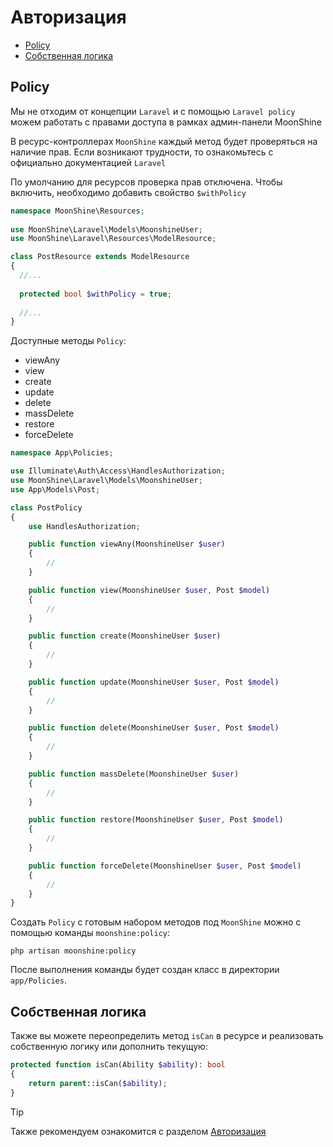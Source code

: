 # Авторизация

- [Policy](#policy)
- [Собственная логика](#is-can)

<a name="policy"></a>
## Policy

Мы не отходим от концепции `Laravel` и с помощью `Laravel policy` можем работать с правами доступа в рамках админ-панели MoonShine

В ресурс-контроллерах `MoonShine` каждый метод будет проверяться на наличие прав. Если возникают трудности, то ознакомьтесь с официально документацией `Laravel`

По умолчанию для ресурсов проверка прав отключена. Чтобы включить, необходимо добавить свойство `$withPolicy`

```php
namespace MoonShine\Resources;
 
use MoonShine\Laravel\Models\MoonshineUser;
use MoonShine\Laravel\Resources\ModelResource;

class PostResource extends ModelResource
{
  //...
   
  protected bool $withPolicy = true; 
   
  //...
}

```

Доступные методы `Policy`:

- viewAny
- view
- create
- update
- delete
- massDelete
- restore
- forceDelete

```php
namespace App\Policies;

use Illuminate\Auth\Access\HandlesAuthorization;
use MoonShine\Laravel\Models\MoonshineUser;
use App\Models\Post;

class PostPolicy
{
    use HandlesAuthorization;

    public function viewAny(MoonshineUser $user)
    {
        //
    }

    public function view(MoonshineUser $user, Post $model)
    {
        //
    }

    public function create(MoonshineUser $user)
    {
        //
    }

    public function update(MoonshineUser $user, Post $model)
    {
        //
    }

    public function delete(MoonshineUser $user, Post $model)
    {
        //
    }

    public function massDelete(MoonshineUser $user)
    {
        //
    }

    public function restore(MoonshineUser $user, Post $model)
    {
        //
    }

    public function forceDelete(MoonshineUser $user, Post $model)
    {
        //
    }
}
```

Создать `Policy` с готовым набором методов под `MoonShine` можно с помощью команды `moonshine:policy`:

```shell
php artisan moonshine:policy
```

После выполнения команды будет создан класс в директории `app/Policies`.

<a name="is-can"></a>
## Собственная логика

Также вы можете переопределить метод `isCan` в ресурсе и реализовать собственную логику или дополнить текущую:

```php
protected function isCan(Ability $ability): bool
{
    return parent::isCan($ability);
}
```

> [!TIP]
> Также рекомендуем ознакомится с разделом [Авторизация](/docs/{{version}}/advanced/authorization)
